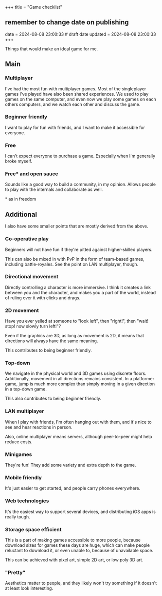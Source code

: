 +++
title = "Game checklist"
## remember to change date on publishing
date = 2024-08-08 23:00:33 # draft date
updated = 2024-08-08 23:00:33
+++

Things that would make an ideal game for me.


## Main

### Multiplayer

I've had the most fun with multiplayer games.
Most of the singleplayer games I've played
have also been shared experiences.
We used to play games on the same computer,
and even now we play some games on each others computers,
and we watch each other and discuss the game.

### Beginner friendly

I want to play for fun with friends,
and I want to make it accessible for everyone.

### Free

I can't expect everyone to purchase a game.
Especially when I'm generally broke myself.

### Free* and open sauce

Sounds like a good way to build a community,
in my opinion.
Allows people to play with the internals
and collaborate as well.

\* as in freedom


## Additional

I also have some smaller points
that are mostly derived from the above.

### Co-operative play

Beginners will not have fun
if they're pitted against higher-skilled players.

This can also be mixed in with PvP
in the form of team-based games,
including battle-royales.
See the point on LAN multiplayer, though.

### Directional movement

Directly controlling a character is more immersive.
I think it creates a link between you and the character,
and makes you a part of the world,
instead of ruling over it with clicks and drags.

### 2D movement

Have you ever yelled at someone to "look left",
then "right!", then "wait! stop! now slowly turn left!"?

Even if the graphics are 3D, as long as movement is 2D,
it means that directions will always have the same meaning.

This contributes to being beginner friendly.

### Top-down

We navigate in the physical world and 3D games
using discrete floors.
Additionally, movement in all directions remains consistent.
In a platformer game, jump is much more complex
than simply moving in a given direction
in a top-down game.

This also contributes to being beginner friendly.

### LAN multiplayer

When I play with friends,
I'm often hanging out with them,
and it's nice to see and hear reactions in person.

Also, online multiplayer means servers,
although peer-to-peer might help reduce costs.

### Minigames

They're fun!
They add some variety and extra depth to the game.

### Mobile friendly

It's just easier to get started,
and people carry phones everywhere.

### Web technologies

It's the easiest way to support several devices,
and distributing iOS apps is really tough.

### Storage space efficient

This is a part of making games accessible to more people,
because download sizes for games these days are huge,
which can make people reluctant to download it,
or even unable to, because of unavailable space.

This can be achieved with pixel art,
simple 2D art, or low poly 3D art.

### "Pretty"

Aesthetics matter to people,
and they likely won't try something if
it doesn't at least look interesting.
